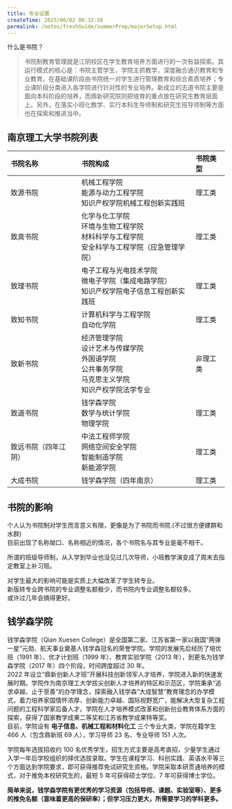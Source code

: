 ```yaml
---
title: 专业设置
createTime: 2025/06/02 00:32:38
permalink: /notes/freshGuide/summerPrep/majorSetup.html
---
```

什么是书院？
>书院制教育管理就是江阴校区在学生教育培养方面进行的一次有益探索。其运行模式的核心是：书院主管学生，学院主抓教学，深度融合通识教育和专业教育。在基础课阶段由书院统一对学生进行管理教育和综合素质培养；专业课阶段分类进入各学院进行针对性的专业培养。新成立的志道书院主要是面向本科阶段的培养，而鼎新研究院则把培育的重点放在研究生教育层面上。另外，在落实小班化教学、实行本科生导师制和研究生班导师制等方面也在探索和推进当中。

## 南京理工大学书院列表
| 书院名称             | 书院构成                                                                                                   | 书院类型 |
| :------------------- | :--------------------------------------------------------------------------------------------------------- | :------- |
| 致源书院             | 机械工程学院<br>能源与动力工程学院<br>知识产权学院机械工程创新实践班                                       | 理工类   |
| 致真书院             | 化学与化工学院<br>环境与生物工程学院<br>材料科学与工程学院<br>安全科学与工程学院（应急管理学院）           | 理工类   |
| 致理书院             | 电子工程与光电技术学院<br>微电子学院（集成电路学院）<br>知识产权学院电子信息工程创新实践班                 | 理工类   |
| 致知书院             | 计算机科学与工程学院<br>自动化学院                                                                         | 理工类   |
| 致新书院             | 经济管理学院<br>设计艺术与传媒学院<br>外国语学院<br>公共事务学院<br>马克思主义学院<br>知识产权学院法学专业 | 非理工类 |
| 致道书院             | 钱学森学院<br>数学与统计学院<br>物理学院                                                                   | 理工类   |
| 致远书院（四年江阴） | 中法工程师学院<br>网络空间安全学院<br>智能制造学院<br>新能源学院                                           | 理工类   |
|大成书院|钱学森学院（四年南京）|理工类|

## 书院的影响
个人认为书院制对学生而言意义有限，更像是为了书院而书院.(不过很方便建群和水群)   
目前出现了名称拗口、名称相近的情况，各个书院名与其专业是毫不相干。   

所谓的班级导师制，从入学到毕业也没见过几次导师，小班教学演变成了周末去指定教室上补习班。   

对学生最大的影响可能是实质上大幅改革了学生转专业。   
新版转专业跨书院的专业调整名额极少，而书院内专业调整名额较多。   
或许过几年会搞得更好。


## 钱学森学院

钱学森学院（Qian Xuesen College）是全国第二家、江苏省第一家以我国“两弹一星”元勋、航天事业奠基人钱学森冠名的荣誉学院。学院的发展先后经历了培优班（1991 年）、优才计划班（1999 年）、教育实验学院（2013 年），到更名为钱学森学院（2017 年）四个阶段，时间跨度超过 30 年。   
2022 年设立“鼎新创新人才班”开展科技创新领军人才培养，学院进入新的快速发展时期。学院作为南京理工大学拔尖创新人才培养的特区和示范区，学院秉承“追求卓越、止于至善”的办学理念，探索融入钱学森“大成智慧”教育理念的办学模式，着力培养家国情怀浓厚、创新能力卓越、国际视野宽广，能解决大型复杂工程问题的工程科学家后备人才。学院在人才培养模式改革和创新创业教育体系方面的探索，获得了国家教学成果二等奖和江苏省教学成果特等奖。   
目前，学院设有 **电子信息、机械工程和材料化工** 三个专业大类，学院在籍学生 466 人（包含鼎新班 69 人），学习导师 23 名、专业导师 151 人次。   

学院每年选拔招收约 100 名优秀学生，招生方式主要是高考直招，少量学生通过入学一年后学校组织的择优选拔录取。学生在课程学习、科创实践、英语水平等三个方面达到学院要求，即可获得推荐免试研究生资格。学院采取本研贯通培养的模式，对于推免本校研究生的，最短 5 年可获得硕士学位、7 年可获得博士学位。   

 **简单来说，钱学森学院有更优秀的学习资源（包括导师、课题、实验室等）、更多的推免名额（意味着更高的保研率）；但学习压力更大，所需要学习的学科更多。**